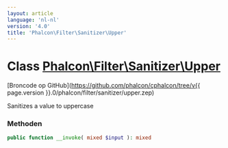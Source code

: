 ```yaml
---
layout: article
language: 'nl-nl'
version: '4.0'
title: 'Phalcon\Filter\Sanitizer\Upper'
---
```

# Class [Phalcon\Filter\Sanitizer\Upper](Phalcon_Filter_Sanitizer_Upper)

[Broncode op GitHub](https://github.com/phalcon/cphalcon/tree/v{{ page.version }}.0/phalcon/filter/sanitizer/upper.zep)

Sanitizes a value to uppercase

### Methoden

```php
public function __invoke( mixed $input ): mixed
```
